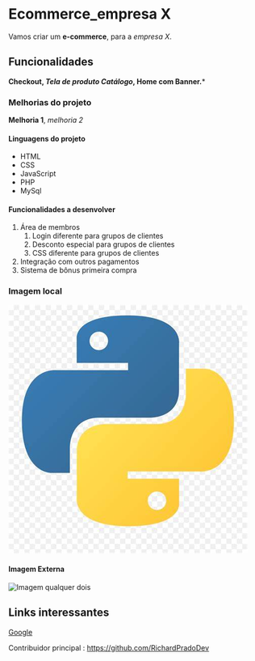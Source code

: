 # Ecommerce_empresa X

Vamos criar um **e-commerce**, para a *empresa X*.

## Funcionalidades

**Checkout, *Tela de produto Catálogo*, Home com Banner.***

### Melhorias do projeto

**Melhoria 1**, *melhoria 2*

#### Linguagens do projeto

* HTML
* CSS
* JavaScript
* PHP
* MySql

#### Funcionalidades a desenvolver

1. Área de membros
    1. Login diferente para grupos de clientes
    2. Desconto especial para grupos de clientes
    3. CSS diferente para grupos de clientes
2. Integração com outros pagamentos
3. Sistema de bônus primeira compra

### Imagem local

![Imagem](img/OIP.jpeg)

#### Imagem Externa

![Imagem qualquer dois](https://pngimg.com/uploads/php/php_PNG35.png)

## Links interessantes

[Google](https://www.google.com.br)

Contribuidor principal : <https://github.com/RichardPradoDev>
